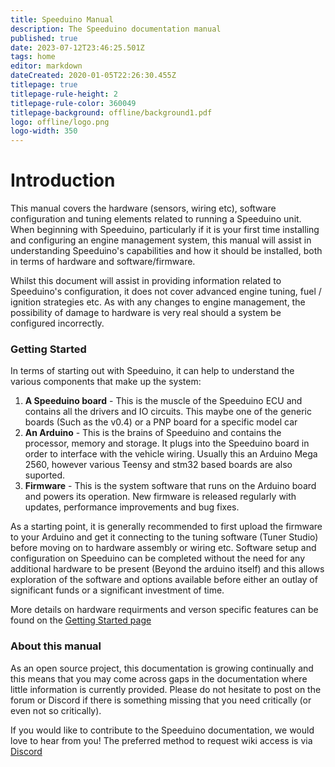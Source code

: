 ```yaml
---
title: Speeduino Manual
description: The Speeduino documentation manual
published: true
date: 2023-07-12T23:46:25.501Z
tags: home
editor: markdown
dateCreated: 2020-01-05T22:26:30.455Z
titlepage: true
titlepage-rule-height: 2
titlepage-rule-color: 360049
titlepage-background: offline/background1.pdf
logo: offline/logo.png
logo-width: 350
---
```


# Introduction
This manual covers the hardware (sensors, wiring etc), software configuration and tuning elements related to running a Speeduino unit. When beginning with Speeduino, particularly if it is your first time installing and configuring an engine management system, this manual will assist in understanding Speeduino's capabilities and how it should be installed, both in terms of hardware and software/firmware.

Whilst this document will assist in providing information related to Speeduino's configuration, it does not cover advanced engine tuning, fuel / ignition strategies etc. As with any changes to engine management, the possibility of damage to hardware is very real should a system be configured incorrectly.

### Getting Started

In terms of starting out with Speeduino, it can help to understand the various components that make up the system:

1. **A Speeduino board** - This is the muscle of the Speeduino ECU and contains all the drivers and IO circuits. This maybe one of the generic boards (Such as the v0.4) or a PNP board for a specific model car
2. **An Arduino** - This is the brains of Speeduino and contains the processor, memory and storage. It plugs into the Speeduino board in order to interface with the vehicle wiring. Usually this an Arduino Mega 2560, however various Teensy and stm32 based boards are also suported. 
3. **Firmware** - This is the system software that runs on the Arduino board and powers its operation. New firmware is released regularly with updates, performance improvements and bug fixes. 

As a starting point, it is generally recommended to first upload the firmware to your Arduino and get it connecting to the tuning software (Tuner Studio) before moving on to hardware assembly or wiring etc. Software setup and configuration on Speeduino can be completed without the need for any additional hardware to be present (Beyond the arduino itself) and this allows exploration of the software and options available before either an outlay of significant funds or a significant investment of time.

More details on hardware requirments and verson specific features can be found on the [Getting Started page](/en/Getting_Started)

### About this manual

As an open source project, this documentation is growing continually and this means that you may come across gaps in the documentation where little information is currently provided. Please do not hesitate to post on the forum or Discord if there is something missing that you need critically (or even not so critically).

If you would like to contribute to the Speeduino documentation, we would love to hear from you! The preferred method to request wiki access is via [Discord](https://discord.com/invite/taXeNM6xNb)
